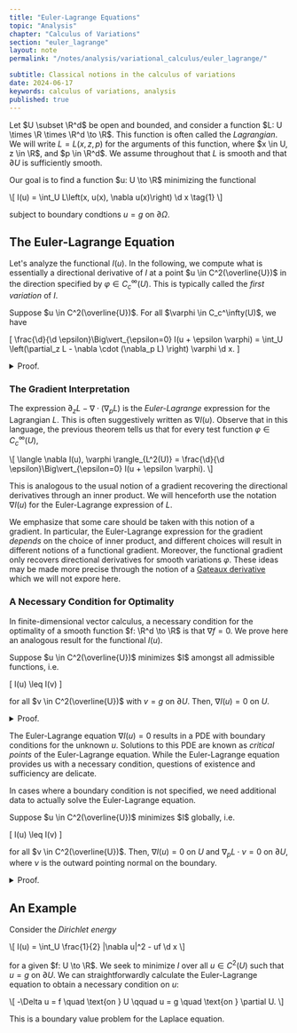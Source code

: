 ```yaml
---
title: "Euler-Lagrange Equations"
topic: "Analysis"
chapter: "Calculus of Variations"
section: "euler_lagrange"
layout: note
permalink: "/notes/analysis/variational_calculus/euler_lagrange/"

subtitle: Classical notions in the calculus of variations
date: 2024-06-17
keywords: calculus of variations, analysis
published: true
---
```



Let $U \subset \R^d$ be open and bounded, and consider a function $L: U \times \R \times \R^d \to \R$. This function is often called the *Lagrangian*. We will write $L = L(x, z, p)$ for the arguments of this function, where $x \in U, z \in \R$, and $p \in \R^d$. We assume throughout that $L$ is smooth and that $\partial U$ is sufficiently smooth.

Our goal is to find a function $u: U \to \R$ minimizing the functional


\\[
I(u) = \int_U L\left(x, u(x), \nabla u(x)\right) \d x \tag{1}
\\]

subject to boundary condtions $u = g$ on $\partial \Omega$. 

## The Euler-Lagrange Equation

Let's analyze the functional $I(u)$. In the following, we compute what is essentially a directional derivative of $I$ at a point $u \in C^2(\overline{U})$ in the direction specified by $\varphi \in C_c^\infty(U)$. This is typically called the *first variation* of $I$. 

<div class='theorem' name='Euler-Lagrange Equation'>
Suppose $u \in C^2(\overline{U})$. For all $\varphi \in C_c^\infty(U)$, we have

\[
\frac{\d}{\d \epsilon}\Big\vert_{\epsilon=0} I(u + \epsilon \varphi) = \int_U \left(\partial_z L - \nabla \cdot (\nabla_p L) \right) \varphi \d x.
\]

</div>

<details class="proof">
<summary> Proof. </summary>

Since $L$ is smooth, we may compute

\[
\begin{aligned}
\frac{\d }{\d \epsilon}\Big\vert_{\epsilon = 0}I(u + \epsilon \varphi) &= \int_U \frac{\d }{\d \epsilon} \Big\vert_{\epsilon = 0} L(x, u + \epsilon \varphi, \nabla u + \epsilon \nabla \varphi) \d x \\
&= \int_U \partial_z L(x, u, \nabla u) \varphi + \langle \nabla_p L(x, u, \nabla u), \nabla \varphi \rangle \d x.
\end{aligned}
\]

Since $\varphi = 0$ on $\partial U$, we may use the divergence theorem to compute

\[ 
\int_U \langle \nabla_p L, \nabla \varphi \rangle \d x = - \int_U \nabla \cdot (\nabla_p L) \varphi \d x.
\]

Thus, we have

\[
\frac{\d}{\d \epsilon}\Big\vert_{\epsilon=0} I(u + \epsilon \varphi) = \int_U \left(\partial_z L - \nabla \cdot (\nabla_p L) \right) \varphi \d x.
\]

for every $\varphi \in C_c^\infty(U)$ as desired.
</details>



### The Gradient Interpretation

The expression $\partial_z L - \nabla \cdot (\nabla_p L)$ is the *Euler-Lagrange* expression for the Lagrangian $L$. This is often suggestively written as $\nabla I (u)$. Observe that in this language, the previous theorem tells us that for every test function $\varphi \in C_c^\infty(U)$,

\\[
\langle \nabla I(u), \varphi \rangle_{L^2(U)} = \frac{\d}{\d \epsilon}\Big\vert_{\epsilon=0} I(u + \epsilon \varphi).
\\]

This is analogous to the usual notion of a gradient recovering the directional derivatives through an inner product. We will henceforth use the notation $\nabla I(u)$ for the Euler-Lagrange expression of $L$. 

We emphasize that some care should be taken with this notion of a gradient. In particular, the Euler-Lagrange expression for the gradient *depends* on the choice of inner product, and different choices will result in different notions of a functional gradient. Moreover, the functional gradient only recovers directional derivatives for smooth variations $\varphi$. These ideas may be made more precise through the notion of a [Gateaux derivative](https://en.wikipedia.org/wiki/Gateaux_derivative) which we will not expore here.

### A Necessary Condition for Optimality

In finite-dimensional vector calculus, a necessary condition for the optimality of a smooth function $f: \R^d \to \R$ is that $\nabla f = 0$. We prove here an analogous result for the functional $I(u)$.


<div class='theorem' name='Euler-Lagrange Necessary Condition'>
Suppose $u \in C^2(\overline{U})$ minimizes $I$ amongst all admissible functions, i.e.

\[
I(u) \leq I(v)
\]

for all $v \in C^2(\overline{U})$ with $v = g$ on $\partial U$. Then, $\nabla I(u) = 0$ on $U$. 

</div>

<details class="proof">
<summary> Proof. </summary>

Let $\varphi \in C_c^\infty(U)$ be fixed and consider $v = u + \epsilon \varphi$ for $\epsilon \in \R$. Note that $v$ is admissible, as $v = u = g$ on $\partial U$ as $\varphi = 0$ on $\partial U$. Consider the function $h(\epsilon) = I(u + \epsilon \varphi)$. Since $u$ is optimal, it follows that $h$ has a global minimum at $\epsilon = 0$. It follows that

\[
0 = h'(t) = \frac{\d}{\d \epsilon}\Big\vert_{\epsilon=0} I(u + \epsilon \varphi) = \langle \nabla I(u), \varphi \rangle_{L^2(U)}.
\]

Since $\varphi \in C_c^\infty(U)$ was arbitrary, it follows from the <a href="../vanishing_lemma/">vanishing lemma</a> that $\nabla I(u) = 0$ on $U$. 
</details>

The Euler-Lagrange equation $\nabla I(u) = 0$ results in a PDE with boundary conditions for the unknown $u$. Solutions to this PDE are known as *critical points* of the Euler-Lagrange equation. While the Euler-Lagrange equation provides us with a necessary condition, questions of existence and sufficiency are delicate.

In cases where a boundary condition is not specified, we need additional data to actually solve the Euler-Lagrange equation.

<div class='theorem' name='Euler-Lagrange Boundary Conditions'>
Suppose $u \in C^2(\overline{U})$ minimizes $I$ globally, i.e.

\[
I(u) \leq I(v)
\]

for all $v \in C^2(\overline{U})$. Then, $\nabla I(u) = 0$ on $U$ and $\nabla_p L \cdot \nu = 0$ on $\partial U$, where $\nu$ is the outward pointing normal on the boundary. 

</div>

<details class="proof">
<summary> Proof. </summary>
Since our assumptions are stronger than the previous theorem we immediately obtain $\nabla I(u) = 0$ on $U$. Let $\varphi \in C^\infty(\overline{U})$ be a smooth function not necessarily vanishing on the boundary. Since $I(u) \leq I(u + \epsilon \varphi)$ for any $\epsilon > 0$, arguing as in the previous theorem we obtain

\[
0 = \frac{\d }{\d \epsilon}\Big\vert_{\epsilon = 0} I(u + \epsilon \varphi) = \int_U \partial_z L \varphi + \langle \nabla_p L , \nabla \varphi \rangle \d x.
\]

The divergence theorem yields

\[
0 = \int_{\partial U} \varphi \langle \nabla_p L, \nu \rangle \d S + \langle \nabla I(u), \varphi \rangle_{L^2(U)} \d x.
\]

Since $\nabla I(u) = 0$, the second term vanishes and we obtain $\langle \nabla_p L, \nu \rangle = 0$ on $\partial U$ by the <a href="../vanishing_lemma/">vanishing lemma</a>.
</details>

## An Example

Consider the *Dirichlet energy*

\\[
I(u) = \int_U \frac{1}{2} |\nabla u|^2 - uf \d x
\\]

for a given $f: U \to \R$. We seek to minimize $I$ over all $u \in C^2(U)$ such that $u = g$ on $\partial U$. We can straightforwardly calculate the Euler-Lagrange equation to obtain a necessary condition on $u$:

\\[
-\Delta u = f \quad \text{on } U \qquad u = g \quad \text{on } \partial U.
\\]

This is a boundary value problem for the Laplace equation.


